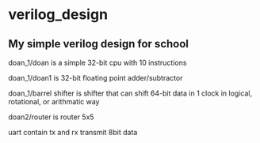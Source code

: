 # verilog_design
My simple verilog design for school
-----------------------------------
doan_1/doan is a simple 32-bit cpu with 10 instructions

doan_1/doan1 is 32-bit floating point adder/subtractor

doan_1/barrel shifter is shifter that can shift 64-bit data in 1 clock in logical, rotational, or arithmatic way

doan2/router is router 5x5

uart contain tx and rx transmit 8bit data
